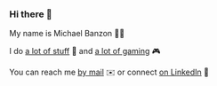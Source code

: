 ### Hi there 👋

My name is Michael Banzon 🧑‍💻

I do [a lot of stuff](https://michaelbanzon.com) 🎉 and [a lot of gaming](https://banzon.dk/) 🎮

You can reach me [by mail](mailto:michael@banzon.dk) ✉️ or connect [on LinkedIn](https://www.linkedin.com/in/mbanzon/) 👔
